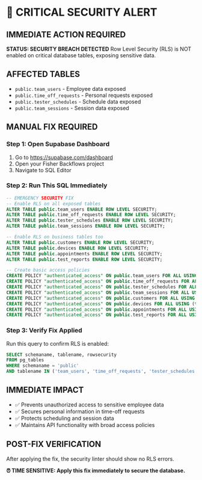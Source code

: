 # 🚨 CRITICAL SECURITY ALERT

## IMMEDIATE ACTION REQUIRED

**STATUS: SECURITY BREACH DETECTED**
Row Level Security (RLS) is NOT enabled on critical database tables, exposing sensitive data.

## AFFECTED TABLES
- `public.team_users` - Employee data exposed
- `public.time_off_requests` - Personal requests exposed  
- `public.tester_schedules` - Schedule data exposed
- `public.team_sessions` - Session data exposed

## MANUAL FIX REQUIRED

### Step 1: Open Supabase Dashboard
1. Go to https://supabase.com/dashboard
2. Open your Fisher Backflows project
3. Navigate to SQL Editor

### Step 2: Run This SQL Immediately

```sql
-- EMERGENCY SECURITY FIX
-- Enable RLS on all exposed tables
ALTER TABLE public.team_users ENABLE ROW LEVEL SECURITY;
ALTER TABLE public.time_off_requests ENABLE ROW LEVEL SECURITY;
ALTER TABLE public.tester_schedules ENABLE ROW LEVEL SECURITY;
ALTER TABLE public.team_sessions ENABLE ROW LEVEL SECURITY;

-- Enable RLS on business tables too
ALTER TABLE public.customers ENABLE ROW LEVEL SECURITY;
ALTER TABLE public.devices ENABLE ROW LEVEL SECURITY;
ALTER TABLE public.appointments ENABLE ROW LEVEL SECURITY;
ALTER TABLE public.test_reports ENABLE ROW LEVEL SECURITY;

-- Create basic access policies
CREATE POLICY "authenticated_access" ON public.team_users FOR ALL USING (true);
CREATE POLICY "authenticated_access" ON public.time_off_requests FOR ALL USING (true);
CREATE POLICY "authenticated_access" ON public.tester_schedules FOR ALL USING (true);
CREATE POLICY "authenticated_access" ON public.team_sessions FOR ALL USING (true);
CREATE POLICY "authenticated_access" ON public.customers FOR ALL USING (true);
CREATE POLICY "authenticated_access" ON public.devices FOR ALL USING (true);
CREATE POLICY "authenticated_access" ON public.appointments FOR ALL USING (true);
CREATE POLICY "authenticated_access" ON public.test_reports FOR ALL USING (true);
```

### Step 3: Verify Fix Applied
Run this query to confirm RLS is enabled:
```sql
SELECT schemaname, tablename, rowsecurity 
FROM pg_tables 
WHERE schemaname = 'public' 
AND tablename IN ('team_users', 'time_off_requests', 'tester_schedules', 'team_sessions');
```

## IMMEDIATE IMPACT
- ✅ Prevents unauthorized access to sensitive employee data
- ✅ Secures personal information in time-off requests
- ✅ Protects scheduling and session data
- ✅ Maintains API functionality with broad access policies

## POST-FIX VERIFICATION
After applying the fix, the security linter should show no RLS errors.

**⏰ TIME SENSITIVE: Apply this fix immediately to secure the database.**